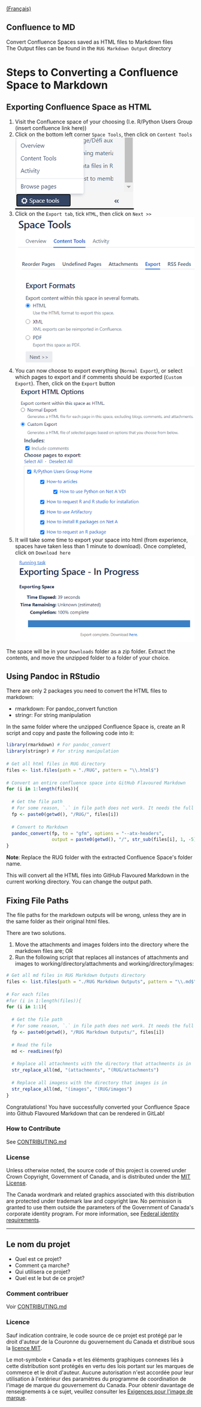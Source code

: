 [(Français)](#le-nom-du-projet)

## Confluence to MD

Convert Confluence Spaces saved as HTML files to Markdown files  
The Output files can be found in the `RUG Markdown Output` directory

# Steps to Converting a Confluence Space to Markdown

## Exporting Confluence Space as HTML
1. Visit the Confluence space of your choosing (I.e. R/Python Users Group (insert confluence link here))
2. Click on the bottom left corner `Space Tools`, then click on `Content Tools`  
![Space Tools button, Content Tools](img/space_tools.PNG)
3. Click on the `Export tab`, tick `HTML`, then click on `Next >>`  
![Export to HTML](img/html_export.PNG)
4. You can now choose to export everything (`Normal Export`), or select which pages to export and if comments should be exported (`Custom Export`). Then, click on the `Export` button  
![Export to HTML options](img/html_export_options.PNG)
5. It will take some time to export your space into html (from experience, spaces have taken less than 1 minute to download). Once completed, click on `Download here`  
![Download exported Confluence Space](img/download_html.PNG)

The space will be in your `Downloads` folder as a zip folder. Extract the contents, and move the unzipped folder to a folder of your choice.

## Using Pandoc in RStudio
There are only 2 packages you need to convert the HTML files to markdown:
- rmarkdown: For pandoc_convert function
- stringr: For string manipulation

In the same folder where the unzipped Confluence Space is, create an R script and copy and paste the following code into it:  
```r
library(rmarkdown) # For pandoc_convert
library(stringr) # For string manipulation

# Get all html files in RUG directory
files <- list.files(path = "./RUG", pattern = "\\.html$")

# Convert an entire confluence space into GitHub Flavoured Markdown
for (i in 1:length(files)){
  
  # Get the file path
  # For some reason, `.` in file path does not work. It needs the full filepath.
  fp <- paste0(getwd(), "/RUG/", files[i])
  
  # Convert to Markdown
  pandoc_convert(fp, to = "gfm", options = "--atx-headers", 
                 output = paste0(getwd(), "/", str_sub(files[i], 1, -5), "md"))
}
```
**Note**: Replace the RUG folder with the extracted Confluence Space's folder name.

This will convert all the HTML files into GitHub Flavoured Markdown in the current working directory. You can change the output path.

## Fixing File Paths

The file paths for the markdown outputs will be wrong, unless they are in the same folder as their original html files.

There are two solutions.
1. Move the attachments and images folders into the directory where the markdown files are; OR
2. Run the following script that replaces all instances of attachments and images to working/directory/attachments and working/directory/images:  
```r
# Get all md files in RUG Markdown Outputs directory
files <- list.files(path = "./RUG Markdown Outputs", pattern = "\\.md$")

# For each files
#for (i in 1:length(files)){
for (i in 1:1){

  # Get the file path
  # For some reason, `.` in file path does not work. It needs the full filepath.
  fp <- paste0(getwd(), "/RUG Markdown Outputs/", files[i])
  
  # Read the file
  md <- readLines(fp)
  
  # Replace all attachments with the directory that attachments is in
  str_replace_all(md, "(attachments", "(RUG/attachments")
  
  # Replace all imagess with the directory that images is in
  str_replace_all(md, "(images", "(RUG/images")
}
```

Congratulations! You have successfully converted your Confluence Space into Github Flavoured Markdown that can be rendered in GitLab!

### How to Contribute

See [CONTRIBUTING.md](CONTRIBUTING.md)

### License

Unless otherwise noted, the source code of this project is covered under Crown Copyright, Government of Canada, and is distributed under the [MIT License](LICENSE).

The Canada wordmark and related graphics associated with this distribution are protected under trademark law and copyright law. No permission is granted to use them outside the parameters of the Government of Canada's corporate identity program. For more information, see [Federal identity requirements](https://www.canada.ca/en/treasury-board-secretariat/topics/government-communications/federal-identity-requirements.html).

______________________

## Le nom du projet

- Quel est ce projet?
- Comment ça marche?
- Qui utilisera ce projet?
- Quel est le but de ce projet?

### Comment contribuer

Voir [CONTRIBUTING.md](CONTRIBUTING.md)

### Licence

Sauf indication contraire, le code source de ce projet est protégé par le droit d'auteur de la Couronne du gouvernement du Canada et distribué sous la [licence MIT](LICENSE).

Le mot-symbole « Canada » et les éléments graphiques connexes liés à cette distribution sont protégés en vertu des lois portant sur les marques de commerce et le droit d'auteur. Aucune autorisation n'est accordée pour leur utilisation à l'extérieur des paramètres du programme de coordination de l'image de marque du gouvernement du Canada. Pour obtenir davantage de renseignements à ce sujet, veuillez consulter les [Exigences pour l'image de marque](https://www.canada.ca/fr/secretariat-conseil-tresor/sujets/communications-gouvernementales/exigences-image-marque.html).
